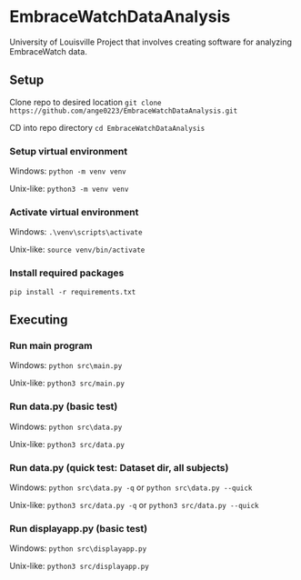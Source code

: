 # EmbraceWatchDataAnalysis

University of Louisville Project that involves creating software for analyzing EmbraceWatch data.


## Setup
Clone repo to desired location
`git clone https://github.com/ange0223/EmbraceWatchDataAnalysis.git`

CD into repo directory
`cd EmbraceWatchDataAnalysis`

### Setup virtual environment
Windows: `python -m venv venv`

Unix-like: `python3 -m venv venv`

### Activate virtual environment

Windows: `.\venv\scripts\activate`

Unix-like: `source venv/bin/activate`

### Install required packages
`pip install -r requirements.txt`

## Executing
### Run main program
Windows: `python src\main.py`

Unix-like: `python3 src/main.py`

### Run data.py (basic test)
Windows: `python src\data.py`

Unix-like: `python3 src/data.py`


### Run data.py (quick test: Dataset dir, all subjects)
Windows: `python src\data.py -q` or `python src\data.py --quick`

Unix-like: `python3 src/data.py -q` or `python3 src/data.py --quick`


### Run displayapp.py (basic test)
Windows: `python src\displayapp.py`

Unix-like: `python3 src/displayapp.py`
